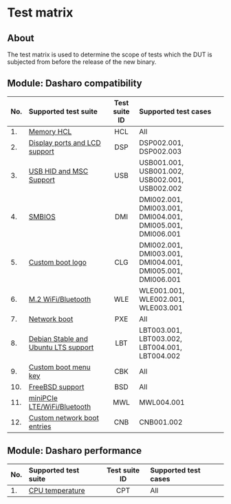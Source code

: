 # Test matrix

## About

The test matrix is used to determine the scope of tests which the DUT is
subjected from before the release of the new binary.

## Module: Dasharo compatibility

| No.  | Supported test suite                              | Test suite ID | Supported test cases                 |
|:-----|:--------------------------------------------------|:-------------:|:-------------------------------------|
| 1.   | [Memory HCL][HCL]                                 | HCL           | All                                  |
| 2.   | [Display ports and LCD support][DSP]              | DSP           | DSP002.001, DSP002.003               |
| 3.   | [USB HID and MSC Support][USB]                    | USB           | USB001.001, USB001.002, USB002.001, USB002.002 |
| 4.   | [SMBIOS][DMI]                                     | DMI           | DMI002.001, DMI003.001, DMI004.001, DMI005.001, DMI006.001 |
| 5.   | [Custom boot logo][CLG]                           | CLG           | DMI002.001, DMI003.001, DMI004.001, DMI005.001, DMI006.001 |
| 6.   | [M.2 WiFi/Bluetooth][WLE]                         | WLE           | WLE001.001, WLE002.001, WLE003.001   |
| 7.   | [Network boot][PXE]                               | PXE           | All                                  |
| 8.   | [Debian Stable and Ubuntu LTS support][LBT]       | LBT           | LBT003.001, LBT003.002, LBT004.001, LBT004.002|
| 9.   | [Custom boot menu key][CBK]                       | CBK           | All                                  |
| 10.  | [FreeBSD support][BSD]                            | BSD           | All                                  |
| 11.  | [miniPCIe LTE/WiFi/Bluetooth][MWL]                | MWL           | MWL004.001                           |
| 12.  | [Custom network boot entries][CNB]                | CNB           | CNB001.002                           |

[HCL]: ../../unified-test-documentation/dasharo-compatibility/301-memory-hcl.md
[DSP]: ../../unified-test-documentation/dasharo-compatibility/31E-display-ports-and-lcd.md
[USB]: ../../unified-test-documentation/dasharo-compatibility/306-usb-hid-and-msc-support.md
[DMI]: ../../unified-test-documentation/dasharo-compatibility/31L-smbios.md
[CLG]: ../../unified-test-documentation/dasharo-compatibility/304-custom-logo.md
[MWL]: ../../unified-test-documentation/dasharo-compatibility/31K-minipcie-verification.md
[WLE]: ../../unified-test-documentation/dasharo-compatibility/318-m2-wifi-bluetooth.md
[PXE]: ../../unified-test-documentation/dasharo-compatibility/315-network-boot.md
[LBT]: ../../unified-test-documentation/dasharo-compatibility/308-debian-stable-and-ubuntu-lts-support.md
[CBK]: ../../unified-test-documentation/dasharo-compatibility/303-custom-boot-menu-key.md
[BSD]: ../../unified-test-documentation/dasharo-compatibility/307-freebsd-support.md
[CNB]: ../../unified-test-documentation/dasharo-compatibility/30A-custom-network-boot-entries.md

## Module: Dasharo performance

| No.  | Supported test suite                              | Test suite ID | Supported test cases                 |
|:-----|:--------------------------------------------------|:-------------:|:-------------------------------------|
| 1.   | [CPU temperature][CPT]                            | CPT           | All                                  |

[CPT]: ../../unified-test-documentation/dasharo-performance/401-cpu-temperature.md
